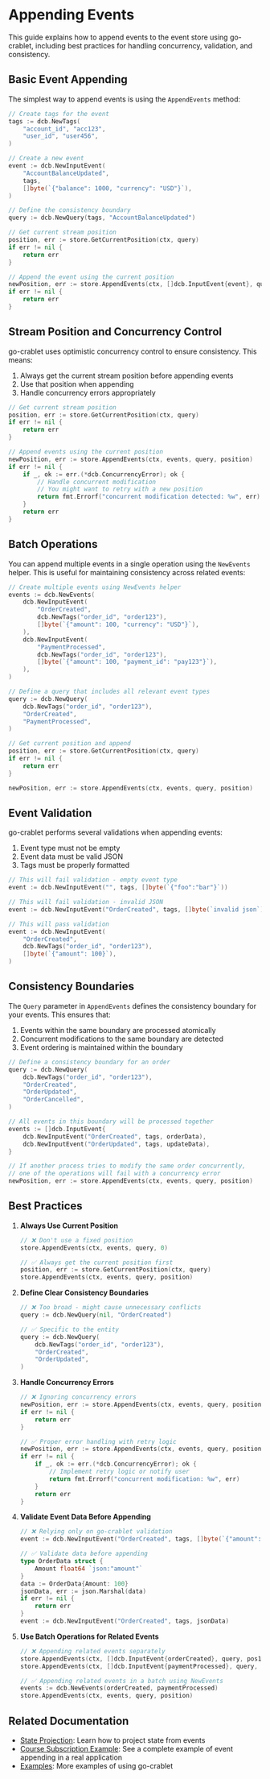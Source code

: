 # Appending Events

This guide explains how to append events to the event store using go-crablet, including best practices for handling concurrency, validation, and consistency.

## Basic Event Appending

The simplest way to append events is using the `AppendEvents` method:

```go
// Create tags for the event
tags := dcb.NewTags(
    "account_id", "acc123",
    "user_id", "user456",
)

// Create a new event
event := dcb.NewInputEvent(
    "AccountBalanceUpdated", 
    tags, 
    []byte(`{"balance": 1000, "currency": "USD"}`),
)

// Define the consistency boundary
query := dcb.NewQuery(tags, "AccountBalanceUpdated")

// Get current stream position
position, err := store.GetCurrentPosition(ctx, query)
if err != nil {
    return err
}

// Append the event using the current position
newPosition, err := store.AppendEvents(ctx, []dcb.InputEvent{event}, query, position)
if err != nil {
    return err
}
```

## Stream Position and Concurrency Control

go-crablet uses optimistic concurrency control to ensure consistency. This means:

1. Always get the current stream position before appending events
2. Use that position when appending
3. Handle concurrency errors appropriately

```go
// Get current stream position
position, err := store.GetCurrentPosition(ctx, query)
if err != nil {
    return err
}

// Append events using the current position
newPosition, err := store.AppendEvents(ctx, events, query, position)
if err != nil {
    if _, ok := err.(*dcb.ConcurrencyError); ok {
        // Handle concurrent modification
        // You might want to retry with a new position
        return fmt.Errorf("concurrent modification detected: %w", err)
    }
    return err
}
```

## Batch Operations

You can append multiple events in a single operation using the `NewEvents` helper. This is useful for maintaining consistency across related events:

```go
// Create multiple events using NewEvents helper
events := dcb.NewEvents(
    dcb.NewInputEvent(
        "OrderCreated",
        dcb.NewTags("order_id", "order123"),
        []byte(`{"amount": 100, "currency": "USD"}`),
    ),
    dcb.NewInputEvent(
        "PaymentProcessed",
        dcb.NewTags("order_id", "order123"),
        []byte(`{"amount": 100, "payment_id": "pay123"}`),
    ),
)

// Define a query that includes all relevant event types
query := dcb.NewQuery(
    dcb.NewTags("order_id", "order123"),
    "OrderCreated",
    "PaymentProcessed",
)

// Get current position and append
position, err := store.GetCurrentPosition(ctx, query)
if err != nil {
    return err
}

newPosition, err := store.AppendEvents(ctx, events, query, position)
```

## Event Validation

go-crablet performs several validations when appending events:

1. Event type must not be empty
2. Event data must be valid JSON
3. Tags must be properly formatted

```go
// This will fail validation - empty event type
event := dcb.NewInputEvent("", tags, []byte(`{"foo":"bar"}`))

// This will fail validation - invalid JSON
event := dcb.NewInputEvent("OrderCreated", tags, []byte(`invalid json`))

// This will pass validation
event := dcb.NewInputEvent(
    "OrderCreated",
    dcb.NewTags("order_id", "order123"),
    []byte(`{"amount": 100}`),
)
```

## Consistency Boundaries

The `Query` parameter in `AppendEvents` defines the consistency boundary for your events. This ensures that:

1. Events within the same boundary are processed atomically
2. Concurrent modifications to the same boundary are detected
3. Event ordering is maintained within the boundary

```go
// Define a consistency boundary for an order
query := dcb.NewQuery(
    dcb.NewTags("order_id", "order123"),
    "OrderCreated",
    "OrderUpdated",
    "OrderCancelled",
)

// All events in this boundary will be processed together
events := []dcb.InputEvent{
    dcb.NewInputEvent("OrderCreated", tags, orderData),
    dcb.NewInputEvent("OrderUpdated", tags, updateData),
}

// If another process tries to modify the same order concurrently,
// one of the operations will fail with a concurrency error
newPosition, err := store.AppendEvents(ctx, events, query, position)
```

## Best Practices

1. **Always Use Current Position**
   ```go
   // ❌ Don't use a fixed position
   store.AppendEvents(ctx, events, query, 0)
   
   // ✅ Always get the current position first
   position, err := store.GetCurrentPosition(ctx, query)
   store.AppendEvents(ctx, events, query, position)
   ```

2. **Define Clear Consistency Boundaries**
   ```go
   // ❌ Too broad - might cause unnecessary conflicts
   query := dcb.NewQuery(nil, "OrderCreated")
   
   // ✅ Specific to the entity
   query := dcb.NewQuery(
       dcb.NewTags("order_id", "order123"),
       "OrderCreated",
       "OrderUpdated",
   )
   ```

3. **Handle Concurrency Errors**
   ```go
   // ❌ Ignoring concurrency errors
   newPosition, err := store.AppendEvents(ctx, events, query, position)
   if err != nil {
       return err
   }
   
   // ✅ Proper error handling with retry logic
   newPosition, err := store.AppendEvents(ctx, events, query, position)
   if err != nil {
       if _, ok := err.(*dcb.ConcurrencyError); ok {
           // Implement retry logic or notify user
           return fmt.Errorf("concurrent modification: %w", err)
       }
       return err
   }
   ```

4. **Validate Event Data Before Appending**
   ```go
   // ❌ Relying only on go-crablet validation
   event := dcb.NewInputEvent("OrderCreated", tags, []byte(`{"amount": "invalid"}`))
   
   // ✅ Validate data before appending
   type OrderData struct {
       Amount float64 `json:"amount"`
   }
   data := OrderData{Amount: 100}
   jsonData, err := json.Marshal(data)
   if err != nil {
       return err
   }
   event := dcb.NewInputEvent("OrderCreated", tags, jsonData)
   ```

5. **Use Batch Operations for Related Events**
   ```go
   // ❌ Appending related events separately
   store.AppendEvents(ctx, []dcb.InputEvent{orderCreated}, query, pos1)
   store.AppendEvents(ctx, []dcb.InputEvent{paymentProcessed}, query, pos2)
   
   // ✅ Appending related events in a batch using NewEvents
   events := dcb.NewEvents(orderCreated, paymentProcessed)
   store.AppendEvents(ctx, events, query, position)
   ```

## Related Documentation

- [State Projection](docs/state-projection.md): Learn how to project state from events
- [Course Subscription Example](docs/course-subscription.md): See a complete example of event appending in a real application
- [Examples](docs/examples.md): More examples of using go-crablet 